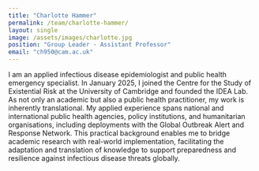 ```yaml
---
title: "Charlotte Hammer"
permalink: /team/charlotte-hammer/
layout: single
image: /assets/images/charlotte.jpg
position: "Group Leader - Assistant Professor"
email: "ch950@cam.ac.uk"
---
```


I am an applied infectious disease epidemiologist and public health emergency specialist. In January 2025, I joined the Centre for the Study of Existential Risk at the University of Cambridge and founded the IDEA Lab. 
As not only an academic but also a public health practitioner, my work is inherently translational. My applied experience spans national and international public health agencies, policy institutions, and humanitarian organisations, including deployments with the Global Outbreak Alert and Response Network. This practical background enables me to bridge academic research with real-world implementation, facilitating the adaptation and translation of knowledge to support preparedness and resilience against infectious disease threats globally.
